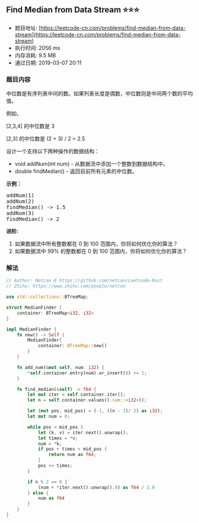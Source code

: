 ## Find Median from Data Stream :star::star::star:
- 题目地址: [https://leetcode-cn.com/problems/find-median-from-data-stream](https://leetcode-cn.com/problems/find-median-from-data-stream)
- 执行时间: 2056 ms 
- 内存消耗: 9.5 MB
- 通过日期: 2019-03-07 20:11

### 题目内容
<p>中位数是有序列表中间的数。如果列表长度是偶数，中位数则是中间两个数的平均值。</p>

<p>例如，</p>

<p>[2,3,4] 的中位数是 3</p>

<p>[2,3] 的中位数是 (2 + 3) / 2 = 2.5</p>

<p>设计一个支持以下两种操作的数据结构：</p>

<ul>
	<li>void addNum(int num) - 从数据流中添加一个整数到数据结构中。</li>
	<li>double findMedian() - 返回目前所有元素的中位数。</li>
</ul>

<p><strong>示例：</strong></p>

<pre>addNum(1)
addNum(2)
findMedian() -> 1.5
addNum(3) 
findMedian() -> 2</pre>

<p><strong>进阶:</strong></p>

<ol>
	<li>如果数据流中所有整数都在 0 到 100 范围内，你将如何优化你的算法？</li>
	<li>如果数据流中 99% 的整数都在 0 到 100 范围内，你将如何优化你的算法？</li>
</ol>


### 解法
```rust
// Author: Netcan @ https://github.com/netcan/Leetcode-Rust
// Zhihu: https://www.zhihu.com/people/netcan

use std::collections::BTreeMap;

struct MedianFinder {
    container: BTreeMap<i32, i32>
}

impl MedianFinder {
    fn new() -> Self {
        MedianFinder{
            container: BTreeMap::new()
        }
    }

    fn add_num(&mut self, num: i32) {
        *self.container.entry(num).or_insert(0) += 1;
    }

    fn find_median(&self) -> f64 {
        let mut iter = self.container.iter();
        let n = self.container.values().sum::<i32>();

        let (mut pos, mid_pos) = (-1, ((n - 1)/ 2) as i32);
        let mut num = 0;

        while pos < mid_pos {
            let (k, v) = iter.next().unwrap();
            let times = *v;
            num = *k;
            if pos + times > mid_pos {
                return num as f64;
            }
            pos += times;
        }

        if n % 2 == 0 {
            (num + *iter.next().unwrap().0) as f64 / 2.0
        } else {
            num as f64
        }
    }
}


```
